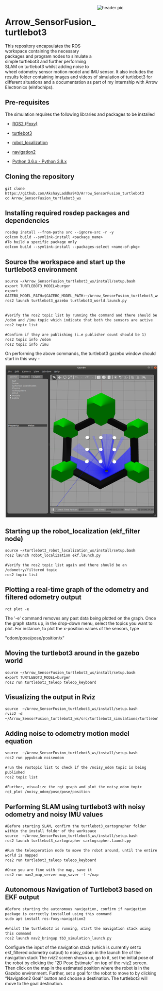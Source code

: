 <img src="https://github.com/AkshayLaddha943/Arrow_SensorFusion_turtlebot3/blob/main/Arrow.png" align="right" height="200" width="200" alt="header pic"/>

# Arrow_SensorFusion_turtlebot3

This repository encapsulates the ROS workspace containing the necessary packages and program nodes to simulate a simple turtlebot3 and further performing SLAM on turtlebot3 whilst adding noise to wheel odometry sensor motion model and IMU sensor. It also includes the results folder containing images and videos of simulation of turtlebot3 for different situations and a documentation as part of my Internship with Arrow Electronics (eInfochips).

## Pre-requisites

The simulation requires the following libraries and packages to be installed

- [ROS2 (Foxy)](https://docs.ros.org/en/foxy/Installation.html)

- [turtlebot3](https://github.com/ROBOTIS-GIT/turtlebot3)

- [robot_localization](http://docs.ros.org/en/noetic/api/robot_localization/html/index.html)

- [navigation2](https://navigation.ros.org/)

- [Python 3.6.x - Python 3.8.x](https://www.python.org/)


## Cloning the repository

```
git clone https://github.com/AkshayLaddha943/Arrow_SensorFusion_turtlebot3
cd Arrow_SensorFusion_turtlebot3_ws
```

## Installing required rosdep packages and dependencies

```
rosdep install --from-paths src --ignore-src -r -y
colcon build --symlink-install <package_name>
#To build a specific package only
colcon build --symlink-install --packages-select <name-of-pkg>
```


## Source the workspace and start up the turtlebot3 environment

```
source ~/Arrow_SensorFusion_turtlebot3_ws/install/setup.bash
export TURTLEBOT3_MODEL=burger
export GAZEBO_MODEL_PATH=$GAZEBO_MODEL_PATH:~/Arrow_SensorFusion_turtlebot3_ws/src/turtlebot3_simulations/turtlebot3_gazebo/models/
ros2 launch turtlebot3_gazebo turtlebot3_world.launch.py


#Verify the ros2 topic list by running the command and there should be /odom and /imu topic which indicate that both the sensors are active
ros2 topic list

#Confirm if they are publishing (i.e publisher count should be 1)
ros2 topic info /odom
ros2 topic info /imu
```
On performing the above commands, the turtlebot3 gazebo window should start in this way -

<p align="center"> <img src="https://github.com/AkshayLaddha943/Arrow_SensorFusion_turtlebot3_ws/blob/main/results/turtlebot3/turtlebot3_gazebo.png" height="500" width="500" alt="turtlebot3_simulation">


## Starting up the robot_localization (ekf_filter node)

```
source ~/turtlebot3_robot_localization_ws/install/setup.bash
ros2 launch robot_localization ekf.launch.py

#Verify the ros2 topic list again and there should be an /odometry/filtered topic
ros2 topic list
```


## Plotting a real-time graph of the odometry and filtered odometry output

```
rqt plot -e
```
The '-e' command removes any past data being plotted on the graph.
Once the graph starts up, in the drop-down menu, select the topics you want to plot. For instance, to plot the x-position values of the sensors, type

"odom/pose/pose/position/x"


## Moving the turtlebot3 around in the gazebo world

```
source ~/Arrow_SensorFusion_turtlebot3_ws/install/setup.bash
export TURTLEBOT3_MODEL=burger
ros2 run turtlebot3_teleop teleop_keyboard
```


## Visualizing the output in Rviz

```
source  ~/Arrow_SensorFusion_turtlebot3_ws/install/setup.bash
rviz2 -d ~/Arrow_SensorFusion_turtlebot3_ws/src/turtlebot3_simulations/turtlebot3_gazebo/rviz/tb3_gazebo_robot_localization.rviz
```


## Adding noise to odometry motion model equation

```
source  ~/Arrow_SensorFusion_turtlebot3_ws/install/setup.bash
ros2 run pypubsub noiseodom

#run the rostopic list to check if the /noisy_odom topic is being published
ros2 topic list

#Further, visualize the rqt graph and plot the noisy_odom topic
rqt_plot /noisy_odom/pose/pose/position
```


## Performing SLAM using turtlebot3 with noisy odometry and noisy IMU values

```
#Before starting SLAM, confirm the turtlebot3_cartographer folder within the install folder of the workspace
source  ~/Arrow_SensorFusion_turtlebot3_ws/install/setup.bash
ros2 launch turtlebot3_cartographer cartographer.launch.py

#Run the teleoperation node to move the robot around, until the entire world is mapped
ros2 run turtlebot3_teleop teleop_keyboard

#Once you are fine with the map, save it
ros2 run nav2_map_server map_saver -f ~/map
```


## Autonomous Navigation of Turtlebot3 based on EKF output

```
#Before starting the autonomous navigation, confirm if navigation package is correctly installed using this command
sudo apt install ros-foxy-navigation2

#whilst the turtlebot3 is running, start the navigation stack using this command
ros2 launch nav2_bringup tb3_simulation_launch.py
```
Configure the input of the navigation stack (which is currently set to ekf_filtered odometry output) to noisy_odom in the launch file of the navigation stack
The rviz2 screen shows up, go to it, set the initial pose of the robot by clicking the “2D Pose Estimate” on top of the rviz2 screen. Then click on the map in the estimated position where the robot is in the Gazebo environment. Further, set a goal for the robot to move to by clicking “Navigation2 Goal” button and choose a destination. The turtlebot3 will move to the goal destination.

